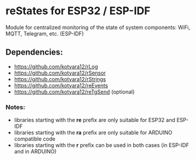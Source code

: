 # reStates for ESP32 / ESP-IDF

Module for centralized monitoring of the state of system components: WiFi, MQTT, Telegram, etc. (ESP-IDF)

## Dependencies:
  - https://github.com/kotyara12/rLog
  - https://github.com/kotyara12/rSensor
  - https://github.com/kotyara12/rStrings
  - https://github.com/kotyara12/reEvents
  - https://github.com/kotyara12/reTgSend (optional)

### Notes:
  - libraries starting with the <b>re</b> prefix are only suitable for ESP32 and ESP-IDF
  - libraries starting with the <b>ra</b> prefix are only suitable for ARDUINO compatible code
  - libraries starting with the <b>r</b> prefix can be used in both cases (in ESP-IDF and in ARDUINO)